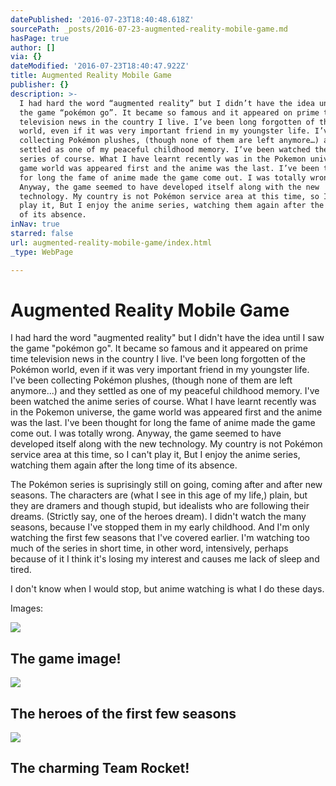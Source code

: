 ```yaml
---
datePublished: '2016-07-23T18:40:48.618Z'
sourcePath: _posts/2016-07-23-augmented-reality-mobile-game.md
hasPage: true
author: []
via: {}
dateModified: '2016-07-23T18:40:47.922Z'
title: Augmented Reality Mobile Game
publisher: {}
description: >-
  I had hard the word “augmented reality” but I didn’t have the idea until I saw
  the game “pokémon go”. It became so famous and it appeared on prime time
  television news in the country I live. I’ve been long forgotten of the Pokémon
  world, even if it was very important friend in my youngster life. I’ve been
  collecting Pokémon plushes, (though none of them are left anymore…) and they
  settled as one of my peaceful childhood memory. I’ve been watched the anime
  series of course. What I have learnt recently was in the Pokemon universe, the
  game world was appeared first and the anime was the last. I’ve been thought
  for long the fame of anime made the game come out. I was totally wrong.
  Anyway, the game seemed to have developed itself along with the new
  technology. My country is not Pokémon service area at this time, so I can’t
  play it, But I enjoy the anime series, watching them again after the long time
  of its absence.
inNav: true
starred: false
url: augmented-reality-mobile-game/index.html
_type: WebPage

---
```

# Augmented Reality Mobile Game

I had hard the word "augmented reality" but I didn't have the idea until I saw the game "pokémon go". It became so famous and it appeared on prime time television news in the country I live. I've been long forgotten of the Pokémon world, even if it was very important friend in my youngster life. I've been collecting Pokémon plushes, (though none of them are left anymore...) and they settled as one of my peaceful childhood memory. I've been watched the anime series of course. What I have learnt recently was in the Pokemon universe, the game world was appeared first and the anime was the last. I've been thought for long the fame of anime made the game come out. I was totally wrong. Anyway, the game seemed to have developed itself along with the new technology. My country is not Pokémon service area at this time, so I can't play it, But I enjoy the anime series, watching them again after the long time of its absence.

The Pokémon series is suprisingly still on going, coming after and after new seasons. The characters are (what I see in this age of my life,) plain, but they are dramers and though stupid, but idealists who are following their dreams. (Strictly say, one of the heroes dream). I didn't watch the many seasons, because I've stopped them in my early childhood. And I'm only watching the first few seasons that I've covered earlier. I'm watching too much of the series in short time, in other word, intensively, perhaps because of it I think it's losing my interest and causes me lack of sleep and tired.

I don't know when I would stop, but anime watching is what I do these days.

Images:

<article style=""><img src="https://s3-us-west-2.amazonaws.com/the-grid-img/p/bb0fcb5ebabfd06de03e1d78be1f46a9cdd74d84.jpg" /><h1>The game image!</h1></article>

<article style=""><img src="https://s3-us-west-2.amazonaws.com/the-grid-img/p/e6b7e33ecad475dd3d41d9cd13544a3788080afa.png" /><h1>The heroes of the first few seasons</h1></article>

<article style=""><img src="https://s3-us-west-2.amazonaws.com/the-grid-img/p/61596cfe4dbb3a32b56bf558f911563de48e10ab" /><h1>The charming Team Rocket!</h1></article>